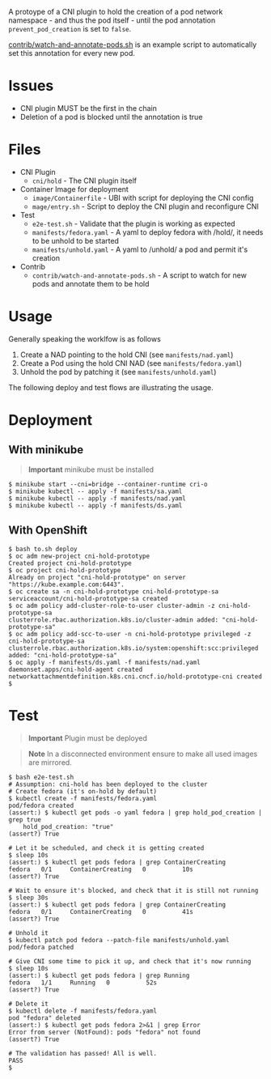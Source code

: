 A protoype of a CNI plugin to hold the creation of a pod network
namespace - and thus the pod itself - until the pod annotation
`prevent_pod_creation` is set to `false`.

[contrib/watch-and-annotate-pods.sh](contrib/watch-and-annotate-pods.sh)
is an example script to automatically set this annotation for every
new pod.

# Issues

- CNI plugin MUST be the first in the chain
- Deletion of a pod is blocked until the annotation is true

# Files

- CNI Plugin
  - `cni/hold` - The CNI plugin itself
- Container Image for deployment
  - `image/Containerfile` - UBI with script for deploying the CNI config
  - `mage/entry.sh` - Script to deploy the CNI plugin and reconfigure CNI
- Test
  - `e2e-test.sh` - Validate that the plugin is working as expected
  - `manifests/fedora.yaml` - A yaml to deploy fedora with /hold/,
    it needs to be unhold to be started
  - `manifests/unhold.yaml` - A yaml to /unhold/ a pod and permit it's creation
- Contrib
  - `contrib/watch-and-annotate-pods.sh` - A script to watch for new
    pods and annotate them to be hold

# Usage

Generally speaking the worklfow is as follows

1. Create a NAD pointing to the hold CNI (see `manifests/nad.yaml`)
2. Create a Pod using the hold CNI NAD (see `manifests/fedora.yaml`)
3. Unhold the pod by patching it (see `manifests/unhold.yaml`)

The following deploy and test flows are illustrating the usage.


# Deployment
## With minikube

> **Important**
> minikube must be installed

    $ minikube start --cni=bridge --container-runtime cri-o
    $ minikube kubectl -- apply -f manifests/sa.yaml
    $ minikube kubectl -- apply -f manifests/nad.yaml
    $ minikube kubectl -- apply -f manifests/ds.yaml

## With OpenShift

    $ bash to.sh deploy
    $ oc adm new-project cni-hold-prototype
    Created project cni-hold-prototype
    $ oc project cni-hold-prototype
    Already on project "cni-hold-prototype" on server "https://kube.example.com:6443".
    $ oc create sa -n cni-hold-prototype cni-hold-prototype-sa
    serviceaccount/cni-hold-prototype-sa created
    $ oc adm policy add-cluster-role-to-user cluster-admin -z cni-hold-prototype-sa
    clusterrole.rbac.authorization.k8s.io/cluster-admin added: "cni-hold-prototype-sa"
    $ oc adm policy add-scc-to-user -n cni-hold-prototype privileged -z cni-hold-prototype-sa
    clusterrole.rbac.authorization.k8s.io/system:openshift:scc:privileged added: "cni-hold-prototype-sa"
    $ oc apply -f manifests/ds.yaml -f manifests/nad.yaml
    daemonset.apps/cni-hold-agent created
    networkattachmentdefinition.k8s.cni.cncf.io/hold-prototype-cni created
    $

# Test

> **Important**
> Plugin must be deployed

> **Note**
> In a disconnected environment ensure to make all used images
> are mirrored.

```console
$ bash e2e-test.sh
# Assumption: cni-hold has been deployed to the cluster
# Create fedora (it's on-hold by default)
$ kubectl create -f manifests/fedora.yaml
pod/fedora created
(assert:) $ kubectl get pods -o yaml fedora | grep hold_pod_creation | grep true
    hold_pod_creation: "true"
(assert?) True

# Let it be scheduled, and check it is getting created
$ sleep 10s
(assert:) $ kubectl get pods fedora | grep ContainerCreating
fedora   0/1     ContainerCreating   0          10s
(assert?) True

# Wait to ensure it's blocked, and check that it is still not running
$ sleep 30s
(assert:) $ kubectl get pods fedora | grep ContainerCreating
fedora   0/1     ContainerCreating   0          41s
(assert?) True

# Unhold it
$ kubectl patch pod fedora --patch-file manifests/unhold.yaml
pod/fedora patched

# Give CNI some time to pick it up, and check that it's now running
$ sleep 10s
(assert:) $ kubectl get pods fedora | grep Running
fedora   1/1     Running   0          52s
(assert?) True

# Delete it
$ kubectl delete -f manifests/fedora.yaml
pod "fedora" deleted
(assert:) $ kubectl get pods fedora 2>&1 | grep Error 
Error from server (NotFound): pods "fedora" not found
(assert?) True

# The validation has passed! All is well.
PASS
$
```
